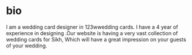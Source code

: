 bio
===

I am a wedding card designer in 123wwedding cards. I have a 4 year of experience in designing .Our website is having a very vast collection of wedding cards for Sikh, Which will have a great impression on your guests of your wedding.
